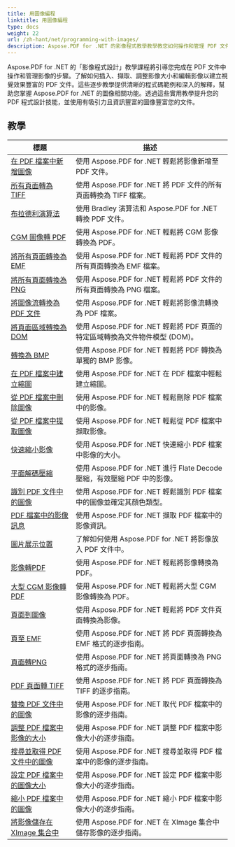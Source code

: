 ```yaml
---
title: 用圖像編程
linktitle: 用圖像編程
type: docs
weight: 22
url: /zh-hant/net/programming-with-images/
description: Aspose.PDF for .NET 的影像程式教學教學教您如何操作和管理 PDF 文件中的影像。
---
```


Aspose.PDF for .NET 的「影像程式設計」教學課程將引導您完成在 PDF 文件中操作和管理影像的步驟。了解如何插入、擷取、調整影像大小和編輯影像以建立視覺效果豐富的 PDF 文件。這些逐步教學提供清晰的程式碼範例和深入的解釋，幫助您掌握 Aspose.PDF for .NET 的圖像相關功能。透過這些實用教學提升您的 PDF 程式設計技能，並使用有吸引力且資訊豐富的圖像豐富您的文件。

## 教學
| 標題 | 描述 |
| --- | --- | 
| [在 PDF 檔案中新增圖像](./add-image/) | 使用 Aspose.PDF for .NET 輕鬆將影像新增至 PDF 文件。 |  
| [所有頁面轉為 TIFF](./all-pages-to-tiff/) | 使用 Aspose.PDF for .NET 將 PDF 文件的所有頁面轉換為 TIFF 檔案。 |  
| [布拉德利演算法](./bradley-algorithm/) | 使用 Bradley 演算法和 Aspose.PDF for .NET 轉換 PDF 文件。 |  
| [CGM 圖像轉 PDF](./cgm-image-to-pdf/) | 使用 Aspose.PDF for .NET 輕鬆將 CGM 影像轉換為 PDF。 |  
| [將所有頁面轉換為 EMF](./convert-all-pages-to-emf/) | 使用 Aspose.PDF for .NET 輕鬆將 PDF 文件的所有頁面轉換為 EMF 檔案。 |  
| [將所有頁面轉換為 PNG](./convert-all-pages-to-png/) | 使用 Aspose.PDF for .NET 輕鬆將 PDF 文件的所有頁面轉換為 PNG 檔案。 |  
| [將圖像流轉換為 PDF 文件](./convert-image-stream-to-pdf/) | 使用 Aspose.PDF for .NET 輕鬆將影像流轉換為 PDF 檔案。 |  
| [將頁面區域轉換為 DOM](./convert-page-region-to-dom/) | 使用 Aspose.PDF for .NET 輕鬆將 PDF 頁面的特定區域轉換為文件物件模型 (DOM)。 |  
| [轉換為 BMP](./convert-to-bmp/) | 使用 Aspose.PDF for .NET 輕鬆將 PDF 轉換為單獨的 BMP 影像。 |  
| [在 PDF 檔案中建立縮圖](./create-thumbnail-images/) | 使用 Aspose.PDF for .NET 在 PDF 檔案中輕鬆建立縮圖。 |  
| [從 PDF 檔案中刪除圖像](./delete-images/) | 使用 Aspose.PDF for .NET 輕鬆刪除 PDF 檔案中的影像。 |  
| [從 PDF 檔案中提取圖像](./extract-images/) | 使用 Aspose.PDF for .NET 輕鬆從 PDF 檔案中擷取影像。 |  
| [快速縮小影像](./fast-shrink-images/) | 使用 Aspose.PDF for .NET 快速縮小 PDF 檔案中影像的大小。 |  
| [平面解碼壓縮](./flate-decode-compression/) | 使用 Aspose.PDF for .NET 進行 Flate Decode 壓縮，有效壓縮 PDF 中的影像。 |  
| [識別 PDF 文件中的圖像](./identify-images/) | 使用 Aspose.PDF for .NET 輕鬆識別 PDF 檔案中的圖像並確定其顏色類型。 |  
| [PDF 檔案中的影像訊息](./image-information/) | 使用 Aspose.PDF for .NET 擷取 PDF 檔案中的影像資訊。 |  
| [圖片展示位置](./image-placements/) | 了解如何使用 Aspose.PDF for .NET 將影像放入 PDF 文件中。 |  
| [影像轉PDF](./image-to-pdf/) | 使用 Aspose.PDF for .NET 輕鬆將影像轉換為 PDF。 |  
| [大型 CGM 影像轉 PDF](./large-cgm-image-to-pdf/) | 使用 Aspose.PDF for .NET 輕鬆將大型 CGM 影像轉換為 PDF。 |  
| [頁面到圖像](./pages-to-images/) | 使用 Aspose.PDF for .NET 輕鬆將 PDF 文件頁面轉換為影像。 |  
| [頁至 EMF](./page-to-emf/) | 使用 Aspose.PDF for .NET 將 PDF 頁面轉換為 EMF 格式的逐步指南。 |  
| [頁面轉PNG](./page-to-png/) | 使用 Aspose.PDF for .NET 將頁面轉換為 PNG 格式的逐步指南。 |  
| [PDF 頁面轉 TIFF](./page-to-tiff/) | 使用 Aspose.PDF for .NET 將 PDF 頁面轉換為 TIFF 的逐步指南。 |  
| [替換 PDF 文件中的圖像](./replace-image/) | 使用 Aspose.PDF for .NET 取代 PDF 檔案中的影像的逐步指南。 |  
| [調整 PDF 檔案中影像的大小](./resize-images/) | 使用 Aspose.PDF for .NET 調整 PDF 檔案中影像大小的逐步指南。 |  
| [搜尋並取得 PDF 文件中的圖像](./search-and-get-images/) | 使用 Aspose.PDF for .NET 搜尋並取得 PDF 檔案中的影像的逐步指南。 |  
| [設定 PDF 檔案中的圖像大小](./set-image-size/) | 使用 Aspose.PDF for .NET 設定 PDF 檔案中影像大小的逐步指南。 |  
| [縮小 PDF 檔案中的圖像](./shrink-images/) | 使用 Aspose.PDF for .NET 縮小 PDF 檔案中影像大小的逐步指南。 |  
| [將影像儲存在 XImage 集合中](./store-image-in-ximage-collection/) |  使用 Aspose.PDF for .NET 在 XImage 集合中儲存影像的逐步指南。 |  
